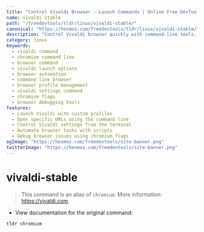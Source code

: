 ```yaml
---
title: "Control Vivaldi Browser - Launch Commands | Online Free DevTools by Hexmos"
name: vivaldi-stable
path: "/freedevtools/tldr/linux/vivaldi-stable/"
canonical: "https://hexmos.com/freedevtools/tldr/linux/vivaldi-stable/"
description: "Control Vivaldi browser quickly with command-line tools. Launch Vivaldi with specific profiles and settings. Free online tool, no registration required."
category: linux
keywords:
  - vivaldi command
  - chromium command line
  - browser command
  - vivaldi launch options
  - browser automation
  - command line browser
  - browser profile management
  - vivaldi settings command
  - chromium flags
  - browser debugging tools
features:
  - Launch Vivaldi with custom profiles
  - Open specific URLs using the command line
  - Control Vivaldi settings from the terminal
  - Automate browser tasks with scripts
  - Debug browser issues using chromium flags
ogImage: "https://hexmos.com/freedevtools/site-banner.png"
twitterImage: "https://hexmos.com/freedevtools/site-banner.png"
---
```


# vivaldi-stable

> This command is an alias of `chromium`.
> More information: <https://vivaldi.com>.

- View documentation for the original command:

`tldr chromium`
